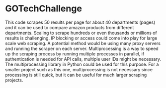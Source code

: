 # GOTechChallenge

This code scrapes 50 results per page for about 40 departments (pages) and it can be used to compare amazon products from different departments. Scaling to scrape hundreds or even thousands or millions of results is challenging. IP blocking or access could come into play for large scale web scraping. A potential method would be using many proxy servers and running the scraper on each server. Multiprocessing is a way to speed up the scraping process by running multiple processes in parallel, if authentication is needed for API calls, multiple user IDs might be necessary. The multiprocessing library in Python could be used for this purpose. For a smaller project such as this one, multiprocessing is not necessary since processing is still quick, but it can be useful for much larger scraping projects. 
